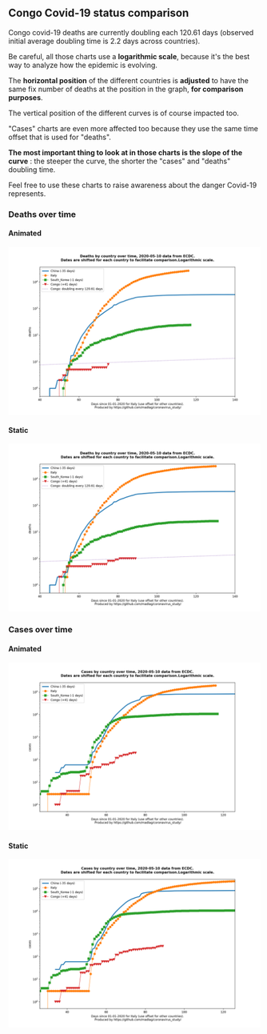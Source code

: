 ## Congo Covid-19 status comparison 

Congo covid-19 deaths are currently doubling each 120.61 days (observed initial average doubling time is 2.2 days across countries).



Be careful, all those charts use a **logarithmic scale**, because it's the best way to analyze how the epidemic is evolving.
 
The **horizontal position** of the different countries is **adjusted** to have the same fix number of deaths at the position in the graph, **for comparison purposes**.

The vertical position of the different curves is of course impacted too.

"Cases" charts are even more affected too because they use the same time offset that is used for "deaths".

**The most important thing to look at in those charts is the slope of the curve** : the steeper the curve, the shorter the "cases" and "deaths" doubling time.

Feel free to use these charts to raise awareness about the danger Covid-19 represents. 


 
### Deaths over time
 
#### Animated
![Congo covid-19 deaths animated chart](https://raw.githubusercontent.com/madlag/coronavirus_study/master/notebooks/graphs/2020-05-10/countries/Congo/2020-05-10_Congo_deaths.gif "Congo covid-19 deaths animated chart")   
 
#### Static
![Congo covid-19 deaths static chart](https://raw.githubusercontent.com/madlag/coronavirus_study/master/notebooks/graphs/2020-05-10/countries/Congo/2020-05-10_Congo_deaths.png "Congo covid-19 deaths static chart")   

 
### Cases over time
 
#### Animated
![Congo covid-19 cases animated chart](https://raw.githubusercontent.com/madlag/coronavirus_study/master/notebooks/graphs/2020-05-10/countries/Congo/2020-05-10_Congo_cases.gif "Congo covid-19 cases animated chart")   
 
#### Static
![Congo covid-19 cases static chart](https://raw.githubusercontent.com/madlag/coronavirus_study/master/notebooks/graphs/2020-05-10/countries/Congo/2020-05-10_Congo_cases.png "Congo covid-19 cases static chart")   


